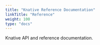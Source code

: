 ```yaml
---
title: "Knative Reference Documentation"
linkTitle: "Reference"
weight: 100
type: "docs"
---
```


Knative API and reference documentation.

